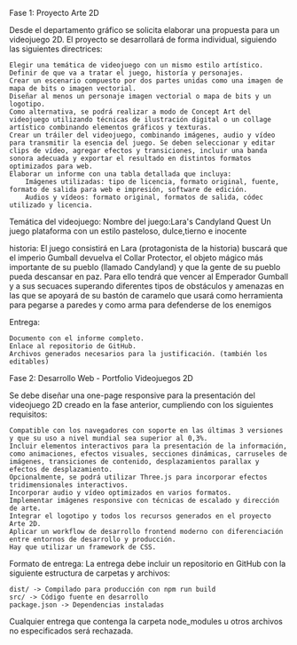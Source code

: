 Fase 1: Proyecto Arte 2D

Desde el departamento gráfico se solicita elaborar una propuesta para un videojuego 2D. El proyecto se desarrollará de forma individual, siguiendo las siguientes directrices:

    Elegir una temática de videojuego con un mismo estilo artístico.
    Definir de que va a tratar el juego, historía y personajes.
    Crear un escenario compuesto por dos partes unidas como una imagen de mapa de bits o imagen vectorial.
    Diseñar al menos un personaje imagen vectorial o mapa de bits y un logotipo.
    Como alternativa, se podrá realizar a modo de Concept Art del videojuego utilizando técnicas de ilustración digital o un collage artístico combinando elementos gráficos y texturas.
    Crear un tráiler del videojuego, combinando imágenes, audio y vídeo para transmitir la esencia del juego. Se deben seleccionar y editar clips de vídeo, agregar efectos y transiciones, incluir una banda sonora adecuada y exportar el resultado en distintos formatos optimizados para web.
    Elaborar un informe con una tabla detallada que incluya:
        Imágenes utilizadas: tipo de licencia, formato original, fuente, formato de salida para web e impresión, software de edición.
        Audios y vídeos: formato original, formatos de salida, códec utilizado y licencia.


Temática del videojuego:
Nombre del juego:Lara's Candyland Quest
Un juego plataforma con un estilo pasteloso, dulce,tierno e  inocente

historia:
El juego consistirá en Lara (protagonista de la historia) buscará que el imperio Gumball
devuelva el Collar Protector, el objeto mágico más importante de su pueblo (llamado Candyland) y que la gente de su pueblo pueda descansar en paz.
Para ello tendrá que vencer al Emperador Gumball y a sus secuaces superando
diferentes tipos de obstáculos y amenazas en las que se apoyará de su bastón
de caramelo que usará como herramienta para pegarse a paredes y como arma
para defenderse de los enemigos

Entrega:

    Documento con el informe completo.
    Enlace al repositorio de GitHub.
    Archivos generados necesarios para la justificación. (también los editables)

Fase 2: Desarrollo Web - Portfolio Videojuegos 2D

Se debe diseñar una one-page responsive para la presentación del videojuego 2D creado en la fase anterior, cumpliendo con los siguientes requisitos:

    Compatible con los navegadores con soporte en las últimas 3 versiones y que su uso a nivel mundial sea superior al 0,3%.
    Incluir elementos interactivos para la presentación de la información, como animaciones, efectos visuales, secciones dinámicas, carruseles de imágenes, transiciones de contenido, desplazamientos parallax y efectos de desplazamiento.
    Opcionalmente, se podrá utilizar Three.js para incorporar efectos tridimensionales interactivos.
    Incorporar audio y vídeo optimizados en varios formatos.
    Implementar imágenes responsive con técnicas de escalado y dirección de arte.
    Integrar el logotipo y todos los recursos generados en el proyecto Arte 2D.
    Aplicar un workflow de desarrollo frontend moderno con diferenciación entre entornos de desarrollo y producción.
    Hay que utilizar un framework de CSS.

Formato de entrega: La entrega debe incluir un repositorio en GitHub con la siguiente estructura de carpetas y archivos:

    dist/ -> Compilado para producción con npm run build
    src/ -> Código fuente en desarrollo
    package.json -> Dependencias instaladas

Cualquier entrega que contenga la carpeta node_modules u otros archivos no especificados será rechazada.
